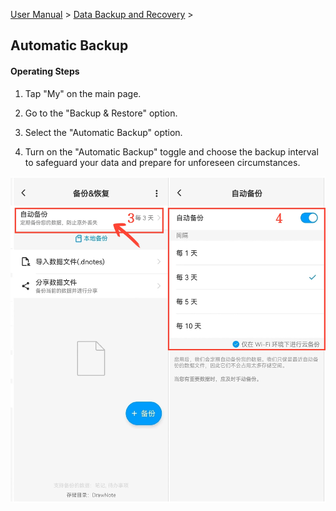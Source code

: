 [User Manual](/dragonnest/drawnote/manual/en) > [Data Backup and Recovery](/dragonnest/drawnote/manual/en/data_backup_and_recovery) >

Automatic Backup
---
#### Operating Steps

1. Tap "My" on the main page.

2. Go to the "Backup & Restore" option.

3. Select the "Automatic Backup" option.

4. Turn on the "Automatic Backup" toggle and choose the backup interval to safeguard your data and prepare for unforeseen circumstances.

![Automatic Backup](imgs/automatic_backup.png)